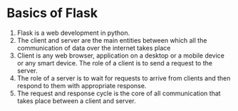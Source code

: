 # Basics of Flask
1. Flask is a web development in python.
  1. The client and server are the main entities between which all the communication of data over the internet takes place
  3. Client is any web browser, application on a desktop or a mobile device or any smart device. The role of a client is to send a request to the server.
  4. The role of a server is to wait for requests to arrive from clients and then respond to them with appropriate response.
  5. The request and response cycle is the core of all communication that takes place between a client and server.

